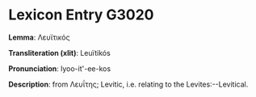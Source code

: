 # Lexicon Entry G3020

**Lemma**: Λευϊτικός

**Transliteration (xlit)**: Leuïtikós

**Pronunciation**: lyoo-it'-ee-kos

**Description**:
from Λευΐτης; Levitic, i.e. relating to the Levites:--Levitical.
